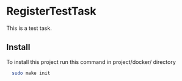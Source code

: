 # RegisterTestTask

This is a test task.


## Install

To install this project run this command in project/docker/ directory

```bash
  sudo make init
```
